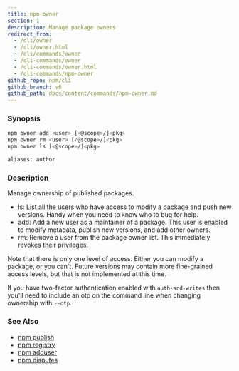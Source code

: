 ```yaml
---
title: npm-owner
section: 1
description: Manage package owners
redirect_from:
  - /cli/owner
  - /cli/owner.html
  - /cli/commands/owner
  - /cli-commands/owner
  - /cli-commands/owner.html
  - /cli-commands/npm-owner
github_repo: npm/cli
github_branch: v6
github_path: docs/content/commands/npm-owner.md
---
```


### Synopsis

```bash
npm owner add <user> [<@scope>/]<pkg>
npm owner rm <user> [<@scope>/]<pkg>
npm owner ls [<@scope>/]<pkg>

aliases: author
```

### Description

Manage ownership of published packages.

* ls:
  List all the users who have access to modify a package and push new versions.
  Handy when you need to know who to bug for help.
* add:
  Add a new user as a maintainer of a package.  This user is enabled to modify
  metadata, publish new versions, and add other owners.
* rm:
  Remove a user from the package owner list.  This immediately revokes their
  privileges.

Note that there is only one level of access.  Either you can modify a package,
or you can't.  Future versions may contain more fine-grained access levels, but
that is not implemented at this time.

If you have two-factor authentication enabled with `auth-and-writes` then
you'll need to include an otp on the command line when changing ownership
with `--otp`.

### See Also

* [npm publish](/cli/v6/commands/npm-publish)
* [npm registry](/cli/v6/using-npm/registry)
* [npm adduser](/cli/v6/commands/npm-adduser)
* [npm disputes](/cli/v6/using-npm/disputes)
